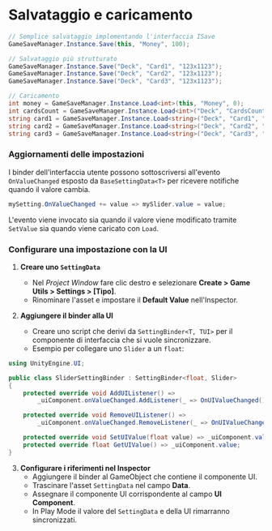# Salvataggio e caricamento

```cs
// Semplice salvataggio implementando l'interfaccia ISave
GameSaveManager.Instance.Save(this, "Money", 100);

// Salvataggio più strutturato
GameSaveManager.Instance.Save("Deck", "Card1", "123x1123");
GameSaveManager.Instance.Save("Deck", "Card2", "123x1123");
GameSaveManager.Instance.Save("Deck", "Card3", "123x1123");

// Caricamento
int money = GameSaveManager.Instance.Load<int>(this, "Money", 0);
int cardsCount = GameSaveManager.Instance.Load<int>("Deck", "CardsCount", 0);
string card1 = GameSaveManager.Instance.Load<string>("Deck", "Card1", "");
string card2 = GameSaveManager.Instance.Load<string>("Deck", "Card2", "");
string card3 = GameSaveManager.Instance.Load<string>("Deck", "Card3", "");
```

### Aggiornamenti delle impostazioni

I binder dell'interfaccia utente possono sottoscriversi all'evento `OnValueChanged`
esposto da `BaseSettingData<T>` per ricevere notifiche quando il valore cambia.

```cs
mySetting.OnValueChanged += value => mySlider.value = value;
```

L'evento viene invocato sia quando il valore viene modificato tramite `SetValue`
sia quando viene caricato con `Load`.

### Configurare una impostazione con la UI

1. **Creare uno `SettingData`**
   - Nel _Project Window_ fare clic destro e selezionare **Create > Game Utils > Settings > [Tipo]**.
   - Rinominare l'asset e impostare il **Default Value** nell'Inspector.

2. **Aggiungere il binder alla UI**
   - Creare uno script che derivi da `SettingBinder<T, TUI>` per il componente di interfaccia che si vuole sincronizzare.
   - Esempio per collegare uno `Slider` a un `float`:

```cs
using UnityEngine.UI;

public class SliderSettingBinder : SettingBinder<float, Slider>
{
    protected override void AddUIListener() =>
        _uiComponent.onValueChanged.AddListener(_ => OnUIValueChanged());

    protected override void RemoveUIListener() =>
        _uiComponent.onValueChanged.RemoveListener(_ => OnUIValueChanged());

    protected override void SetUIValue(float value) => _uiComponent.value = value;
    protected override float GetUIValue() => _uiComponent.value;
}
```

3. **Configurare i riferimenti nel Inspector**
   - Aggiungere il binder al GameObject che contiene il componente UI.
   - Trascinare l'asset `SettingData` nel campo **Data**.
   - Assegnare il componente UI corrispondente al campo **UI Component**.
   - In Play Mode il valore del `SettingData` e della UI rimarranno sincronizzati.
